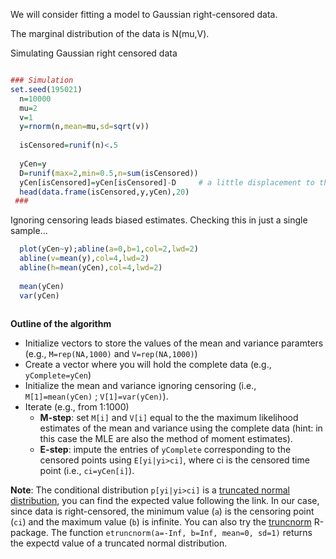 

We will consider fitting a model to Gaussian right-censored data. 

The marginal distribution of the data is N(mu,V).

Simulating Gaussian right censored data

```r

### Simulation
set.seed(195021)
  n=10000
  mu=2
  v=1
  y=rnorm(n,mean=mu,sd=sqrt(v))
  
  isCensored=runif(n)<.5
  
  yCen=y
  D=runif(max=2,min=0.5,n=sum(isCensored))  
  yCen[isCensored]=yCen[isCensored]-D     # a little displacement to the left
  head(data.frame(isCensored,y,yCen),20)
 ###
```
Ignoring censoring leads biased estimates. Checking this in just a single sample...


```r
  plot(yCen~y);abline(a=0,b=1,col=2,lwd=2)
  abline(v=mean(y),col=4,lwd=2)
  abline(h=mean(yCen),col=4,lwd=2)
  
  mean(yCen)
  var(yCen)
 
```

**Outline of the algorithm**

  - Initialize vectors to store the values of the mean and variance paramters (e.g., `M=rep(NA,1000)` and `V=rep(NA,1000)`)
  - Create a vector where you will hold the complete data (e.g., `yComplete=yCen`)
  - Initialize the mean and variance ignoring censoring (i.e., `M[1]=mean(yCen)` ; `V[1]=var(yCen)`).
  - Iterate (e.g., from 1:1000)
      - **M-step**: set `M[i]` and `V[i]` equal to the the maximum likelihood estimates of the mean and variance using the complete data (hint: in this case the MLE are also the method of moment estimates).
      - **E-step**: impute the entries of `yComplete` corresponding to the censored points using `E[yi|yi>ci]`, where ci is the censored time point (i.e., `ci=yCen[i]`).
        
 **Note**: The conditional distribution `p[yi|yi>ci]` is a [truncated normal distribution](https://en.wikipedia.org/wiki/Truncated_normal_distribution), you can find
     the expected value following the link. In our case, since data is right-censored, the minimum value (`a`) is the censoring point (`ci`)  and the maximum value (`b`) is infinite. You can also try the [truncnorm](https://cran.r-project.org/web/packages/truncnorm/index.html) R-package. The function `etruncnorm(a=-Inf, b=Inf, mean=0, sd=1)` returns the expectd value of a truncated normal distribution.
        
